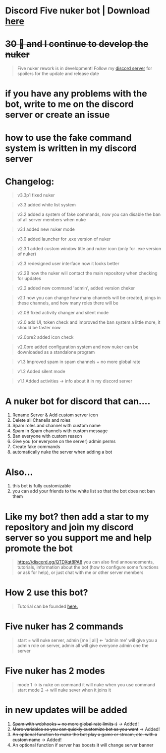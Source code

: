 # Discord Five nuker bot | Download [here](https://github.com/glitch65/Discord-Five-nuker-bot/raw/launcher/launcher.exe)

# ~~30 🌟 and I continue to develop the nuker~~
> Five nuker rework is in development! Follow my [discord server](https://discord.com/invite/QTDXqt8PA8) for spoilers for the update and release date

# if you have any problems with the bot, write to me on the discord server or create an issue
# how to use the fake command system is written in my discord server

# Changelog:
> v3.3p1 fixed nuker

> v3.3 added white list system

> v3.2 added a system of fake commands, now you can disable the ban of all server members when nuke

> v3.1 added new nuker mode

> v3.0 added launcher for .exe version of nuker

> v2.3.1 added custom window title and nuker icon (only for .exe version of nuker)

> v2.3 redesigned user interface now it looks better

> v2.2B now the nuker will contact the main repository when checking for updates

> v2.2 added new command 'admin', added version cheker

> v2.1 now you can change how many channels will be created, pings in these channels, and how many roles there will be

> v2.0B fixed activity changer and silent mode

> v2.0 add UI, token check and improved the ban system a little more, it should be faster now

> v2.0pre2 added icon check

> v2.0pre added configuration system and now nuker can be downloaded as a standalone program 

> v1.3 Improved spam in spam channels + no more global rate

> v1.2 Added silent mode 

> v1.1 Added activities → info about it in my discord server

# A nuker bot for discord that can....

1. Rename Server & Add custom server icon
2. Delete all Chanells and roles
3. Spam roles and channel with custom name
4. Spam in Spam channels with custom message
5. Ban everyone with custom reason
6. Give you (or everyone on the server) admin perms
7. Create fake commands 
8. automatically nuke the server when adding a bot

# Also...
1. this bot is fully customizable 
2. you can add your friends to the white list so that the bot does not ban them


# Like my bot? then add a star to my repository and join my discord server so you support me and help promote the bot  

> https://discord.gg/QTDXqt8PA8 you can also find announcements, tutorials, information about the bot (how to configure some functions or ask for help), or just chat with me or other server members 

# How 2 use this bot?
> Tutorial can be founded [here.](https://github.com/glitch65/Discord-Five-nuker-bot/blob/random-stuff/h2u.md)

# Five nuker has 2 commands
> start = will nuke server, admin [me | all] <- 'admin me' will give you a admin role on server, admin all will give everyone admin one the server

# Five nuker has 2 modes
> mode 1 -> is nuke on command it will nuke when you use command start
> mode 2 -> will nuke sever when it joins it

# in new updates will be added

1. ~~Spam with webhooks + no more global rate limits :)~~ → Added!
2. ~~More variables so you can quickly customize bot as you want~~ → Added!
3. ~~An optional function to make the bot play a game or stream, etc. with a custom name~~ → Added!
4. An optional function if server has boosts it will change server banner

